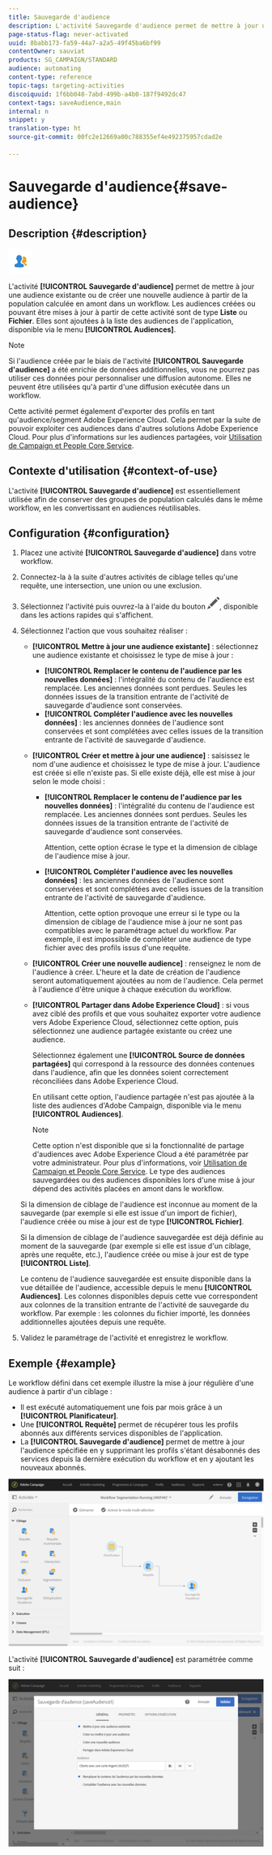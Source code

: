 ```yaml
---
title: Sauvegarde d'audience
description: L'activité Sauvegarde d'audience permet de mettre à jour une audience existante ou de créer une nouvelle audience à partir de la population calculée en amont dans un workflow.
page-status-flag: never-activated
uuid: 8babb173-fa59-44a7-a2a5-49f45ba6bf99
contentOwner: sauviat
products: SG_CAMPAIGN/STANDARD
audience: automating
content-type: reference
topic-tags: targeting-activities
discoiquuid: 1f6bb048-7abd-499b-a4b0-187f9492dc47
context-tags: saveAudience,main
internal: n
snippet: y
translation-type: ht
source-git-commit: 00fc2e12669a00c788355ef4e492375957cdad2e

---
```



# Sauvegarde d'audience{#save-audience}

## Description {#description}

![](assets/save_audience.png)

L'activité **[!UICONTROL Sauvegarde d'audience]** permet de mettre à jour une audience existante ou de créer une nouvelle audience à partir de la population calculée en amont dans un workflow. Les audiences créées ou pouvant être mises à jour à partir de cette activité sont de type **Liste** ou **Fichier**. Elles sont ajoutées à la liste des audiences de l'application, disponible via le menu **[!UICONTROL Audiences]**.

>[!NOTE]
>
>Si l'audience créée par le biais de l'activité **[!UICONTROL Sauvegarde d'audience]** a été enrichie de données additionnelles, vous ne pourrez pas utiliser ces données pour personnaliser une diffusion autonome. Elles ne peuvent être utilisées qu'à partir d'une diffusion exécutée dans un workflow.

Cette activité permet également d'exporter des profils en tant qu'audience/segment Adobe Experience Cloud. Cela permet par la suite de pouvoir exploiter ces audiences dans d'autres solutions Adobe Experience Cloud. Pour plus d'informations sur les audiences partagées, voir [Utilisation de Campaign et People Core Service](../../integrating/using/about-campaign-audience-manager-or-people-core-service-integration.md).

## Contexte d'utilisation {#context-of-use}

L'activité **[!UICONTROL Sauvegarde d'audience]** est essentiellement utilisée afin de conserver des groupes de population calculés dans le même workflow, en les convertissant en audiences réutilisables.

## Configuration {#configuration}

1. Placez une activité **[!UICONTROL Sauvegarde d'audience]** dans votre workflow.
1. Connectez-la à la suite d'autres activités de ciblage telles qu'une requête, une intersection, une union ou une exclusion.
1. Sélectionnez l'activité puis ouvrez-la à l'aide du bouton ![](assets/edit_darkgrey-24px.png), disponible dans les actions rapides qui s'affichent.
1. Sélectionnez l'action que vous souhaitez réaliser :

   * **[!UICONTROL Mettre à jour une audience existante]** : sélectionnez une audience existante et choisissez le type de mise à jour :

      * **[!UICONTROL Remplacer le contenu de l'audience par les nouvelles données]** : l'intégralité du contenu de l'audience est remplacée. Les anciennes données sont perdues. Seules les données issues de la transition entrante de l'activité de sauvegarde d'audience sont conservées.
      * **[!UICONTROL Compléter l'audience avec les nouvelles données]** : les anciennes données de l'audience sont conservées et sont complétées avec celles issues de la transition entrante de l'activité de sauvegarde d'audience.
   * **[!UICONTROL Créer et mettre à jour une audience]** : saisissez le nom d'une audience et choisissez le type de mise à jour. L'audience est créée si elle n'existe pas. Si elle existe déjà, elle est mise à jour selon le mode choisi :

      * **[!UICONTROL Remplacer le contenu de l'audience par les nouvelles données]** : l'intégralité du contenu de l'audience est remplacée. Les anciennes données sont perdues. Seules les données issues de la transition entrante de l'activité de sauvegarde d'audience sont conservées.

         Attention, cette option écrase le type et la dimension de ciblage de l'audience mise à jour.

      * **[!UICONTROL Compléter l'audience avec les nouvelles données]** : les anciennes données de l'audience sont conservées et sont complétées avec celles issues de la transition entrante de l'activité de sauvegarde d'audience.

         Attention, cette option provoque une erreur si le type ou la dimension de ciblage de l'audience mise à jour ne sont pas compatibles avec le paramétrage actuel du workflow. Par exemple, il est impossible de compléter une audience de type fichier avec des profils issus d'une requête.
   * **[!UICONTROL Créer une nouvelle audience]** : renseignez le nom de l'audience à créer. L'heure et la date de création de l'audience seront automatiquement ajoutées au nom de l'audience. Cela permet à l'audience d'être unique à chaque exécution du workflow.
   * **[!UICONTROL Partager dans Adobe Experience Cloud]** : si vous avez ciblé des profils et que vous souhaitez exporter votre audience vers Adobe Experience Cloud, sélectionnez cette option, puis sélectionnez une audience partagée existante ou créez une audience.

      Sélectionnez également une **[!UICONTROL Source de données partagées]** qui correspond à la ressource des données contenues dans l'audience, afin que les données soient correctement réconciliées dans Adobe Experience Cloud.

      En utilisant cette option, l'audience partagée n'est pas ajoutée à la liste des audiences d'Adobe Campaign, disponible via le menu **[!UICONTROL Audiences]**.

      >[!NOTE]
      >
      >Cette option n'est disponible que si la fonctionnalité de partage d'audiences avec Adobe Experience Cloud a été paramétrée par votre administrateur. Pour plus d'informations, voir [Utilisation de Campaign et People Core Service](../../integrating/using/about-campaign-audience-manager-or-people-core-service-integration.md).
   Le type des audiences sauvegardées ou des audiences disponibles lors d'une mise à jour dépend des activités placées en amont dans le workflow.

   Si la dimension de ciblage de l'audience est inconnue au moment de la sauvegarde (par exemple si elle est issue d'un import de fichier), l'audience créée ou mise à jour est de type **[!UICONTROL Fichier]**.

   Si la dimension de ciblage de l'audience sauvegardée est déjà définie au moment de la sauvegarde (par exemple si elle est issue d'un ciblage, après une requête, etc.), l'audience créée ou mise à jour est de type **[!UICONTROL Liste]**.

   Le contenu de l'audience sauvegardée est ensuite disponible dans la vue détaillée de l'audience, accessible depuis le menu **[!UICONTROL Audiences]**. Les colonnes disponibles depuis cette vue correspondent aux colonnes de la transition entrante de l'activité de sauvegarde du workflow. Par exemple : les colonnes du fichier importé, les données additionnelles ajoutées depuis une requête.

1. Validez le paramétrage de l'activité et enregistrez le workflow.

## Exemple {#example}

Le workflow défini dans cet exemple illustre la mise à jour régulière d'une audience à partir d'un ciblage :

* Il est exécuté automatiquement une fois par mois grâce à un **[!UICONTROL Planificateur]**.
* Une **[!UICONTROL Requête]** permet de récupérer tous les profils abonnés aux différents services disponibles de l'application.
* La **[!UICONTROL Sauvegarde d'audience]** permet de mettre à jour l'audience spécifiée en y supprimant les profils s'étant désabonnés des services depuis la dernière exécution du workflow et en y ajoutant les nouveaux abonnés.

![](assets/save_audience_example_1.png)

L'activité **[!UICONTROL Sauvegarde d'audience]** est paramétrée comme suit :

![](assets/save_audience_example_2.png)

